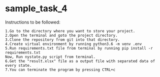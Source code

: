 # sample_task_4

Instructions to be followed:

    1.Go to the directory where you want to store your project.
    2.Open the terminal and goto the project directory.
    3.Clone the repository from git into that directory.
    4.Create virtual environment by running python3.6 -m venv .env
    5.Run requirements.txt file from terminal by running pip install -r requirements.txt
    Now, Run nystate.py script from terminal.
    6.Get the "result.xlsx" file as a output file with separated data of every state.
    7.You can terminate the program by pressing CTRL+c